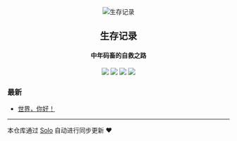 <p align="center"><img alt="生存记录" src="https://static.b3log.org/images/brand/solo-32.png"></p><h2 align="center">
生存记录
</h2>

<h4 align="center">中年码畜的自救之路</h4>
<p align="center"><a title="生存记录" target="_blank" href="https://github.com/Guangdinghou/solo-blog"><img src="https://img.shields.io/github/last-commit/Guangdinghou/solo-blog.svg?style=flat-square&color=FF9900"></a>
<a title="GitHub repo size in bytes" target="_blank" href="https://github.com/Guangdinghou/solo-blog"><img src="https://img.shields.io/github/repo-size/Guangdinghou/solo-blog.svg?style=flat-square"></a>
<a title="Solo Version" target="_blank" href="https://github.com/b3log/solo/releases"><img src="https://img.shields.io/badge/solo-3.6.3-f1e05a.svg?style=flat-square&color=blueviolet"></a>
<a title="Hits" target="_blank" href="https://github.com/b3log/hits"><img src="https://hits.b3log.org/Guangdinghou/solo-blog.svg"></a></p>

### 最新

* [世界，你好！](http://www.galesun.com/hello-solo)



---

本仓库通过 [Solo](https://github.com/b3log/solo) 自动进行同步更新 ❤️ 